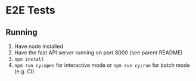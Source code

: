 # E2E Tests

## Running

1. Have node installed
2. Have the fast API server running on port 8000 (see parent README)
3. `npm install`
4. `npm run cy:open` for interactive mode or `npm run cy:run` for batch mode (e.g. CI)
